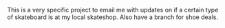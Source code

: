 This is a very specific project to email me with updates on if a certain type of skateboard is at my local skateshop.  Also have a branch for shoe deals.
